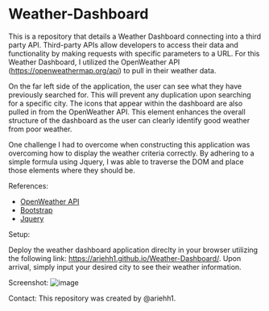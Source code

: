 # Weather-Dashboard

This is a repository that details a Weather Dashboard connecting into a third party API. Third-party APIs allow developers to access their data and functionality by making requests with specific parameters to a URL. For this Weather Dashboard, I utilized the OpenWeather API (https://openweathermap.org/api) to pull in their weather data.

On the far left side of the application, the user can see what they have previously searched for. This will prevent any duplication upon searching for a specific city. The icons that appear within the dashboard are also pulled in from the OpenWeather API. This element enhances the overall structure of the dashboard as the user can clearly identify good weather from poor weather.

One challenge I had to overcome when constructing this application was overcoming how to display the weather criteria correctly. By adhering to a simple formula using Jquery, I was able to traverse the DOM and place those elements where they should be.

References:

- [OpenWeather API](https://openweathermap.org/api)
- [Bootstrap](https://getbootstrap.com/docs/4.4/getting-started/introduction/)
- [Jquery](https://jquery.com/)

Setup:

Deploy the weather dashboard application direclty in your browser utilizing the following link: https://ariehh1.github.io/Weather-Dashboard/. Upon arrival, simply input your desired city to see their weather information.

Screenshot:
![image](https://user-images.githubusercontent.com/57271161/72195859-8a4d8280-33c9-11ea-8c5b-88025a3a40be.png)

Contact:
This repository was created by @ariehh1.
